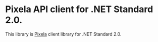 # Pixela API client for .NET Standard 2.0.

This library is [Pixela](https://pixe.la) client library for .NET Standard 2.0.